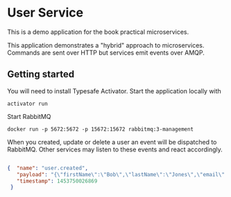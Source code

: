 # User Service

This is a demo application for the book practical microservices.

This application demonstrates a "hybrid" approach to microservices. Commands are sent over HTTP but services emit events over AMQP.

## Getting started

You will need to install Typesafe Activator. Start the application locally with

```
activator run

```

Start RabbitMQ

```
docker run -p 5672:5672 -p 15672:15672 rabbitmq:3-management
```

When you created, update or delete a user an event will be dispatched to RabbitMQ. Other services may listen to these events and react accordingly.

```json

{  "name": "user.created",
   "payload": "{\"firstName\":\"Bob\",\"lastName\":\"Jones\",\"email\":\"bob@fuck.com\",\"phone\":\"1234\"}",
   "timestamp": 1453750026869
 }
```

